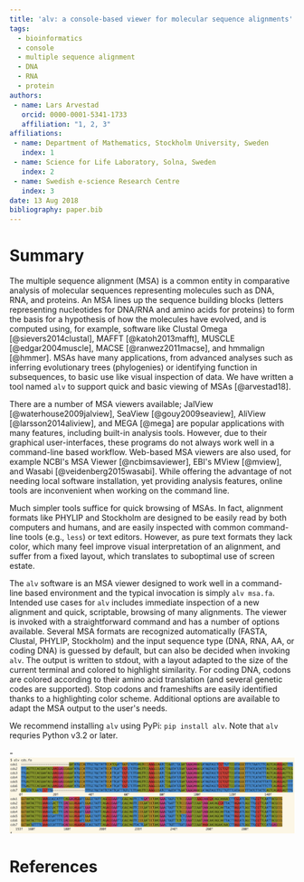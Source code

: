 ```yaml
---
title: 'alv: a console-based viewer for molecular sequence alignments'
tags:
  - bioinformatics
  - console
  - multiple sequence alignment
  - DNA
  - RNA
  - protein
authors:
 - name: Lars Arvestad
   orcid: 0000-0001-5341-1733
   affiliation: "1, 2, 3"
affiliations:
 - name: Department of Mathematics, Stockholm University, Sweden
   index: 1
 - name: Science for Life Laboratory, Solna, Sweden
   index: 2
 - name: Swedish e-science Research Centre
   index: 3
date: 13 Aug 2018
bibliography: paper.bib
---
```


# Summary

The multiple sequence alignment (MSA) is a common entity in comparative analysis of molecular
sequences representing molecules such as DNA, RNA, and proteins. An MSA lines up the sequence
building blocks (letters representing nucleotides for DNA/RNA and amino acids for proteins) to form
the basis for a hypothesis of how the molecules have evolved, and is computed using, for example,
software like Clustal Omega [@sievers2014clustal], MAFFT [@katoh2013mafft], MUSCLE
[@edgar2004muscle], MACSE [@ranwez2011macse], and hmmalign [@hmmer]. MSAs have many applications,
from advanced analyses such as inferring evolutionary trees (phylogenies) or identifying function in
subsequences, to basic use like visual inspection of data. We have written a tool named `alv` to
support quick and basic viewing of MSAs [@arvestad18].

There are a number of MSA viewers available; JalView [@waterhouse2009jalview], SeaView
[@gouy2009seaview], AliView [@larsson2014aliview], and MEGA [@mega] are popular applications with many
features, including built-in analysis tools. However, due to their graphical user-interfaces, these
programs do not always work well in a command-line based workflow.  Web-based
MSA viewers are also used, for example NCBI's MSA Viewer [@ncbimsaviewer], EBI's MView [@mview], and Wasabi
[@veidenberg2015wasabi]. While offering the
advantage of not needing local software installation, yet providing analysis features,  online
tools are inconvenient when working on the command line.

Much simpler tools suffice for quick browsing of MSAs. In fact, alignment formats like PHYLIP and
Stockholm are designed to be easily read by both computers and humans, and are easily inspected with
common command-line tools (e.g., `less`) or text editors.  However, as pure text formats they lack
color, which many feel improve visual interpretation of an alignment, and suffer from a fixed
layout, which translates to suboptimal use of screen estate.

The `alv` software is an MSA viewer designed to work well in a command-line based environment and
the typical invocation is simply `alv msa.fa`. Intended use cases for `alv` includes immediate
inspection of a new alignment and quick, scriptable, browsing of many alignments. The viewer is
invoked with a straightforward command and has a number of options available. Several MSA formats
are recognized automatically (FASTA, Clustal, PHYLIP, Stockholm) and the input sequence type (DNA,
RNA, AA, or coding DNA) is guessed by default, but can also be decided when invoking `alv`.  The
output is written to stdout, with a layout adapted to the size of the current terminal and colored
to highlight similarity. For coding DNA, codons are colored according to their amino acid
translation (and several genetic codes are supported). Stop codons and frameshifts are easily
identified thanks to a highlighting color scheme.  Additional options are available to adapt the MSA
output to the user's needs.

We recommend installing `alv` using PyPi: `pip install alv`. Note that `alv` requries Python v3.2 or
later.


-![Exampel alignment of coding DNA.](screenshot.png)

# References
